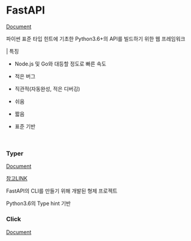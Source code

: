 # FastAPI

[Document](https://fastapi.tiangolo.com/ko/)

파이썬 표준 타입 힌트에 기초한 Python3.6+의 API를 빌드하기 위한 웹 프레임워크

| 특징

- Node.js 및 Go와 대등할 정도로 빠른 속도

- 적은 버그

- 직관적(자동완성, 적은 디버깅)

- 쉬움

- 짧음

- 표준 기반

<br/>

### Typer

[Document](https://typer.tiangolo.com)

[참고LINK](https://jonnung.dev/python/2021/01/16/python-cli-typer/)

FastAPI의 CLI를 만들기 위해 개발된 형제 프로젝트

Python3.6의 Type hint 기반


### Click

[Document](https://click.palletsprojects.com/en/8.1.x/)
